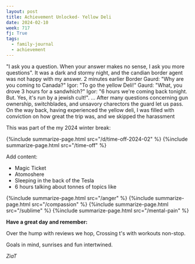 ```yaml
---
layout: post
title: Achievement Unlocked- Yellow Deli
date: 2024-02-10
week: 717
fj: True
tags:
  - family-journal
  - achievement
---
```


"I ask you a question. When your answer makes no sense, I ask you more questions". It was a dark and stormy night, and the candian border agent was not happy with my answer. 2 minutes earlier Border Gaurd: "Why are you coming to Canada?" Igor: "To go the yellow Deli!" Gaurd: "What, you drove 3 hours for a sandwhich?" Igor: "6 hours we're coming back tonight. But. Yes, it's run by a jewish cult!". ... After many questions concerning gun ownership, switchblades, and unsavory charectors the guard let us pass. On the way back, having experienced the yellow deli, I was filled with conviction on how great the trip was, and we skipped the harassment

This was part of the my 2024 winter break:

{%include summarize-page.html src="/d/time-off-2024-02" %}
{%include summarize-page.html src="/time-off" %}

Add content:

- Magic Ticket
- Atomoshere
- Sleeping in the back of the Tesla
- 6 hours talking about tonnes of topics like

{%include summarize-page.html src="/anger" %}
{%include summarize-page.html src="/compassion" %}
{%include summarize-page.html src="/sublime" %}
{%include summarize-page.html src="/mental-pain" %}

**Have a great day and remember:**

Over the hump with reviews we hop, Crossing t's with workouts non-stop.

Goals in mind, sunrises and fun intertwined.

_ZiaT_
